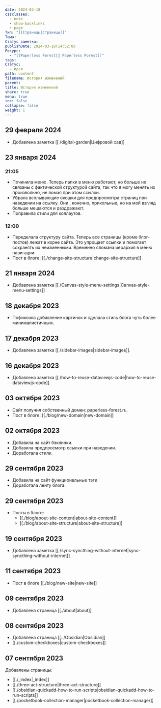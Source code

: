 ```yaml
---
date: 2024-03-18
cssclasses:
  - note
  - show-backlinks
  - page
Тип: "[[Страницы|Страницы]]"
Тема: 
Статус заметки: 
publishDate: 2024-03-18T14:52:00
Ресурс:
  - "[[Paperless Forest|🌱 Paperless Forest]]"
tags: 
Статус:
  - идея
path: content
filename: История изменений
parent: 
title: История изменений
share: true
menu: true
toc: false
collapse: false
weight: 1
---
```


## 29 февраля 2024

- Добавлена заметка [[./digital-garden|Цифровой сад]]

## 23 января 2024

### 21:05

- Починила меню. Теперь папки в меню работают, но больше не связаны с фактической структурой сайта, так что я могу менять их произвольно, не ломая при этом ссылки.
- Убрала всплывающие окошки для предпросмотра страниц при наведении на ссылку. Они , конечно, прикольные, но на мой взгляд больше мешаются и раздражают.
- Поправила стили для коллаутов.

### 12:00

- Переделала структуру сайта. Теперь все страницы (кроме блог-постов) лежат в корне сайта. Это упрощает ссылки и помогает сохранять их неизменными. Временно сломана иерархия в меню навигации.
- Пост в блоге: [[./change-site-structure|change-site-structure]]

## 21 января 2024

- Добавлена заметка [[./Canvas-style-menu-settings|Canvas-style-menu-settings]]

## 18 декабря 2023

- Пофиксила добавление картинок и сделала стиль блога чуть более минималистичным.

## 17 декабря 2023

- Добавлена заметка [[./sidebar-images|sidebar-images]].

## 16 декабря 2023

- Добавлена заметка [[./how-to-reuse-dataviewjs-code|how-to-reuse-dataviewjs-code]].

## 03 октября 2023

- Сайт получил собственный домен: paperless-forest.ru.
- Пост в блоге: [[./blog/new-domain|new-domain]]

## 02 октября 2023

- Добавила на сайт бэклинки.
- Добавила предпросмотр ссылки при наведении.
- Доработала стили.

## 29 сентября 2023

- Добавила на сайт функциональные тэги.
- Доработала ленту блога.

## 29 сентября 2023

- Посты в блоге:
    - [[./blog/about-site-content|about-site-content]]
    - [[./blog/about-site-structure|about-site-structure]]

## 19 сентября 2023

- Добавлена заметка [[./sync-syncthing-without-internet|sync-syncthing-without-internet]]

## 11 сентября 2023

- Пост в блоге [[./blog/new-site|new-site]]

## 09 сентября 2023

- Добавлена страница [[./about|about]]

## 08 сентября 2023

- Добавлена страница [[../Obsidian|Obsidian]]
- [[./custom-checkboxes|custom-checkboxes]]

## 07 сентября 2023

Добавлены страницы:
- [[./_index|_index]]
- [[./three-act-structure|three-act-structure]]
- [[./obsidian-quickadd-how-to-run-scripts|obsidian-quickadd-how-to-run-scripts]]
- [[./pocketbook-collection-manager|pocketbook-collection-manager]]
